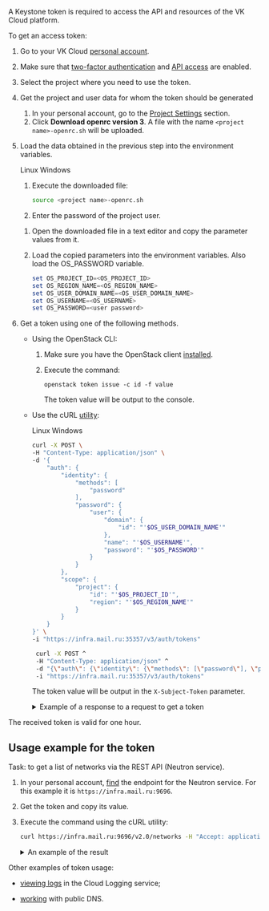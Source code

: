 A Keystone token is required to access the API and resources of the VK Cloud platform.

To get an access token:

1. Go to your VK Cloud [personal account](https://mcs.mail.ru/app/en/main).
1. Make sure that [two-factor authentication](/en/base/account/instructions/account-manage/security#vklyuchenie-2fa) and [API access](/en/base/account/instructions/account-manage/security#dostup-po-api) are enabled.
1. Select the project where you need to use the token.
1. Get the project and user data for whom the token should be generated

   1. In your personal account, go to the [Project Settings](https://mcs.mail.ru/app/en/mainproject/keys/) section.
   1. Click **Download openrc version 3**. A file with the name `<project name>-openrc.sh` will be uploaded.

1. Load the data obtained in the previous step into the environment variables.

   <tabs>
   <tablist>
   <tab>Linux</tab>
   <tab>Windows</tab>
   </tablist>
   <tabpanel>

   1. Execute the downloaded file:

      ``` bash
      source <project name>-openrc.sh
      ```

   1. Enter the password of the project user.

   </tabpanel>
   <tabpanel>

   1. Open the downloaded file in a text editor and copy the parameter values from it.
   1. Load the copied parameters into the environment variables. Also load the OS\_PASSWORD variable.

      ``` powershell
      set OS_PROJECT_ID=<OS_PROJECT_ID>
      set OS_REGION_NAME=<OS_REGION_NAME>
      set OS_USER_DOMAIN_NAME=<OS_USER_DOMAIN_NAME>
      set OS_USERNAME=<OS_USERNAME>
      set OS_PASSWORD=<user password>
      ```

   </tabpanel>
   </tabs>

1. Get a token using one of the following methods.

   - Using the OpenStack CLI:

      1. Make sure you have the OpenStack client [installed](/en/base/account/project/cli/setup).
      1. Execute the command:

         ```
         openstack token issue -c id -f value
         ```

         The token value will be output to the console.

   - Use the cURL [utility](https://github.com/curl/curl/blob/master/docs/INSTALL.md):

      <tabs>
      <tablist>
      <tab>Linux</tab>
      <tab>Windows</tab>
      </tablist>
      <tabpanel>

      ```bash
      curl -X POST \
      -H "Content-Type: application/json" \
      -d '{
          "auth": {
              "identity": {
                  "methods": [
                      "password"
                  ],
                  "password": {
                      "user": {
                          "domain": {
                              "id": "'$OS_USER_DOMAIN_NAME'"
                          },
                          "name": "'$OS_USERNAME'",
                          "password": "'$OS_PASSWORD'"
                      }
                  }
              },
              "scope": {
                  "project": {
                      "id": "'$OS_PROJECT_ID'",
                      "region": "'$OS_REGION_NAME'"
                  }
              }
          }
      }' \
      -i "https://infra.mail.ru:35357/v3/auth/tokens"
      ```

     </tabpanel>
     <tabpanel>

     ``` bash
      curl -X POST ^
      -H "Content-Type: application/json" ^
      -d "{\"auth\": {\"identity\": {\"methods\": [\"password\"], \"password\": {\"user\": {\"domain\": {\"id\": \"%OS_USER_DOMAIN_NAME%\"}, \"name\": \"%OS_USERNAME%\",\"password\": \"%OS_PASSWORD%\"}}}, \"scope\": {\"project\": {\"id\": \"%OS_PROJECT_ID%\"}}}}" ^
      -i "https://infra.mail.ru:35357/v3/auth/tokens"
      ```

      </tabpanel>
      </tabs>

     The token value will be output in the `X-Subject-Token` parameter.

      <details>
      <summary markdown="span">Example of a response to a request to get a token</summary>

      ``` bash
      HTTP/1.1 201 Created

      date: Wed, 18 Jan 2023 15:02:04 GMT
      server: Apache/2.4.6 (CentOS) mod_wsgi/3.4 Python/2.7.5

      X-Subject-Token: XXXXXXXXXnsH_iUvos_UFSveInsHgPAKnBefJn_TghGVIBjDEDo4vLYU9xWnDrVIBp3el87i5vtrknja14Gcgc9uTgXdRyr3hm8isz8iAPp5FEq27-WLZQAwfhCfGB4sNdlpAjWYZrNYmUbglgqzoTqqwQXXXXXXX

      vary: X-Auth-Token
      x-openstack-request-id: req-7de8bc92-0000-0000-0000-906e6e63f956
      content-length: 322
      content-type: application/json
      set-cookie: PROXYSRV_ADMIN=acadfd0285XXXXXX|XXXXX|XXXXX; path=/; Secure
      connection: close

      {"token": {"issued_at": "2023-01-18T15:02:04.000000Z", "audit_ids": ["XXXX-iu5TeiUOU66VNO_-g"], "methods": ["password"], "expires_at": "2023-01-18T16:02:04.000000Z", "user": {"password_expires_at": null, "domain": {"id": "users", "name": "users"}, "id": "00000000000000XXX", "name": "example@example.ex"}}}
      ```

      </details>

<warn>

The received token is valid for one hour.

</warn>

## Usage example for the token

Task: to get a list of networks via the REST API (Neutron service).

1. In your personal account, [find](https://mcs.mail.ru/app/en/mainproject/endpoints) the endpoint for the Neutron service. For this example it is `https://infra.mail.ru:9696`.
1. Get the token and copy its value.
1. Execute the command using the cURL utility:

   ``` bash
   curl https://infra.mail.ru:9696/v2.0/networks -H "Accept: application/json" -H "X-Auth-Token: <token generated in the previous step>"
   ```

   <details>
   <summary markdown="span">An example of the result</summary>

   ``` json
   {
        "networks": [
            {
                "ipv6_address_scope": null,
                "dns_domain": null,
                "revision_number": 6,
                "port_security_enabled": true,
                "id": "0e4d7c1e-ba20-0000-0000-7623648487a6",
                "router:external": false,
                "availability_zone_hints": [],
                "availability_zones": [
                    "nova"
                ],
                "ipv4_address_scope": null,
                "shared": false,
                "project_id": "b5b7ffd4ef0547e5b222f44500000000",
                "status": "ACTIVE",
                "subnets": [
                    "5ab0164b-2528-0000-0000-b2a8d5e62661"
                ],
                "private_dns_domain": "mcs.local.",
                "description": "",
                "tags": [],
                "updated_at": "2022-11-22T07:24:53Z",
                "name": "demoNet2",
                "admin_state_up": true,
                "tenant_id": "b5b7ffd4ef0547e5b222f44500000000",
                "created_at": "2022-11-22T07:24:51Z",
                "mtu": 1500,
                "sdn": "neutron"
            },
        ]
   }
   ```

   </details>

Other examples of token usage:

- [viewing logs](/ru/manage/logging/start/view-logs) in the Cloud Logging service;
<!-- @TODO change for EN version -->
- [working](/ru/additionals/api/api-dns) with public DNS.
